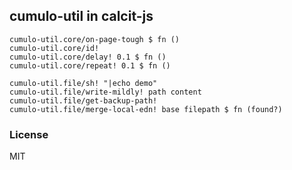 
cumulo-util in calcit-js
---

```cirru
cumulo-util.core/on-page-tough $ fn ()
cumulo-util.core/id!
cumulo-util.core/delay! 0.1 $ fn ()
cumulo-util.core/repeat! 0.1 $ fn ()

cumulo-util.file/sh! "|echo demo"
cumulo-util.file/write-mildly! path content
cumulo-util.file/get-backup-path!
cumulo-util.file/merge-local-edn! base filepath $ fn (found?)
```

### License

MIT
